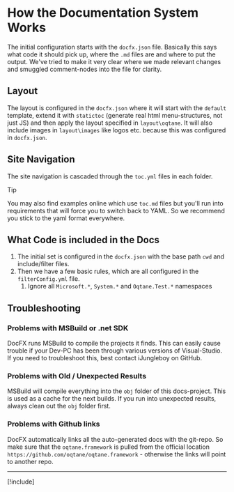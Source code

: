 ﻿
# How the Documentation System Works

The initial configuration starts with the `docfx.json` file.
Basically this says what code it should pick up, where the `.md` files are and where to put the output.
We've tried to make it very clear where we made relevant changes and smuggled comment-nodes into the file for clarity.

## Layout

The layout is configured in the `docfx.json` where it will
start with the `default` template, extend it with `statictoc` (generate real html menu-structures, not just JS)
and then apply the layout specified in `layout\oqtane`.
It will also include images in `layout\images` like logos etc. because this was configured in `docfx.json`.

## Site Navigation

The site navigation is cascaded through the `toc.yml` files in each folder.

> [!TIP]
> You may also find examples online which use `toc.md` files
> but you'll run into requirements that will force you to switch back to YAML.
> So we recommend you stick to the yaml format everywhere.

## What Code is included in the Docs

1. The initial set is configured in the `docfx.json` with the base path `cwd` and include/filter files.
1. Then we have a few basic rules, which are all configured in the `filterConfig.yml` file.
    1. Ignore all `Microsoft.*`, `System.*` and `Oqtane.Test.*` namespaces


## Troubleshooting

### Problems with MSBuild or .net SDK

DocFX runs MSBuild to compile the projects it finds.
This can easily cause trouble if your Dev-PC has been through various versions of Visual-Studio.
If you need to troubleshoot this, best contact iJungleboy on GitHub.

### Problems with Old / Unexpected Results

MSBuild will compile everything into the `obj` folder of this docs-project.
This is used as a cache for the next builds. If you run into unexpected results, always clean out the `obj` folder first.

### Problems with Github links

DocFX automatically links all the auto-generated docs with the git-repo.
So make sure that the `oqtane.framework` is pulled from the official location `https://github.com/oqtane/oqtane.framework` - otherwise the links will point to another repo.

---

[!include[](~/shared/authors/iJungleboy/_main-author.md)]
